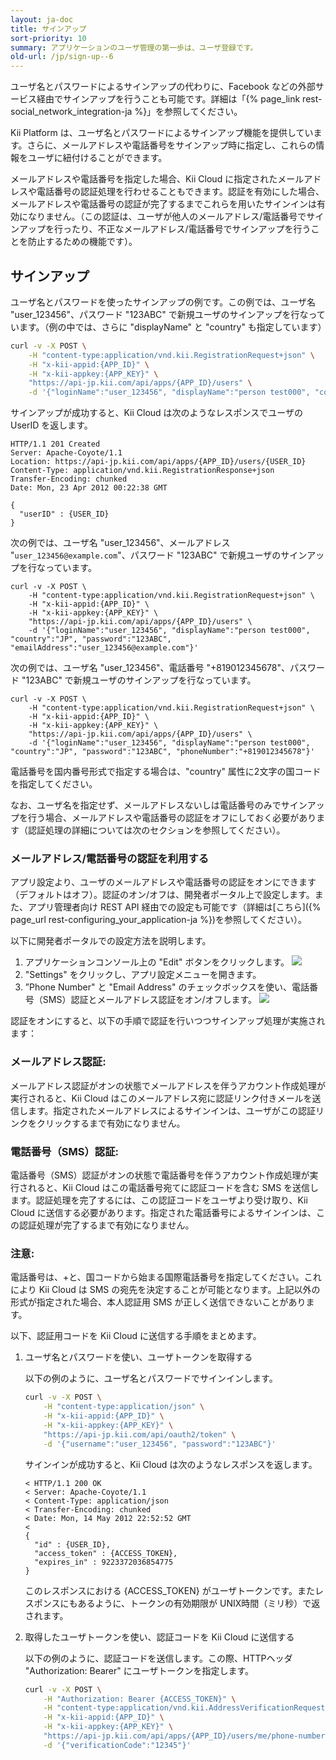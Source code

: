```yaml
---
layout: ja-doc
title: サインアップ
sort-priority: 10
summary: アプリケーションのユーザ管理の第一歩は、ユーザ登録です。
old-url: /jp/sign-up--6
---
```

<p class="callout">ユーザ名とパスワードによるサインアップの代わりに、Facebook などの外部サービス経由でサインアップを行うことも可能です。詳細は「{% page_link  rest-social_network_integration-ja %}」を参照してください。</p>

Kii Platform は、ユーザ名とパスワードによるサインアップ機能を提供しています。さらに、メールアドレスや電話番号をサインアップ時に指定し、これらの情報をユーザに紐付けることができます。

メールアドレスや電話番号を指定した場合、Kii Cloud に指定されたメールアドレスや電話番号の認証処理を行わせることもできます。認証を有効にした場合、メールアドレスや電話番号の認証が完了するまでこれらを用いたサインインは有効になりません。（この認証は、ユーザが他人のメールアドレス/電話番号でサインアップを行ったり、不正なメールアドレス/電話番号でサインアップを行うことを防止するための機能です）。


## サインアップ

ユーザ名とパスワードを使ったサインアップの例です。この例では、ユーザ名 "user\_123456"、パスワード "123ABC" で新規ユーザのサインアップを行なっています。（例の中では、さらに "displayName" と "country" も指定しています）

```sh
curl -v -X POST \
    -H "content-type:application/vnd.kii.RegistrationRequest+json" \
    -H "x-kii-appid:{APP_ID}" \
    -H "x-kii-appkey:{APP_KEY}" \
    "https://api-jp.kii.com/api/apps/{APP_ID}/users" \
    -d '{"loginName":"user_123456", "displayName":"person test000", "country":"JP", "password":"123ABC"}'
```

サインアップが成功すると、Kii Cloud は次のようなレスポンスでユーザの UserID を返します。

```
HTTP/1.1 201 Created
Server: Apache-Coyote/1.1
Location: https://api-jp.kii.com/api/apps/{APP_ID}/users/{USER_ID}
Content-Type: application/vnd.kii.RegistrationResponse+json
Transfer-Encoding: chunked
Date: Mon, 23 Apr 2012 00:22:38 GMT

{
  "userID" : {USER_ID}
}
```

次の例では、ユーザ名 "user\_123456"、メールアドレス "`user_123456@example.com`"、パスワード "123ABC" で新規ユーザのサインアップを行なっています。

```
curl -v -X POST \
    -H "content-type:application/vnd.kii.RegistrationRequest+json" \
    -H "x-kii-appid:{APP_ID}" \
    -H "x-kii-appkey:{APP_KEY}" \
    "https://api-jp.kii.com/api/apps/{APP_ID}/users" \
    -d '{"loginName":"user_123456", "displayName":"person test000", "country":"JP", "password":"123ABC", "emailAddress":"user_123456@example.com"}'
```

次の例では、ユーザ名 "user\_123456"、電話番号 "+819012345678"、パスワード "123ABC" で新規ユーザのサインアップを行なっています。

```
curl -v -X POST \
    -H "content-type:application/vnd.kii.RegistrationRequest+json" \
    -H "x-kii-appid:{APP_ID}" \
    -H "x-kii-appkey:{APP_KEY}" \
    "https://api-jp.kii.com/api/apps/{APP_ID}/users" \
    -d '{"loginName":"user_123456", "displayName":"person test000", "country":"JP", "password":"123ABC", "phoneNumber":"+819012345678"}'
```

電話番号を国内番号形式で指定する場合は、"country" 属性に2文字の国コードを指定してください。

なお、ユーザ名を指定せず、メールアドレスないしは電話番号のみでサインアップを行う場合、メールアドレスや電話番号の認証をオフにしておく必要があります（認証処理の詳細については次のセクションを参照してください）。

### メールアドレス/電話番号の認証を利用する

アプリ設定より、ユーザのメールアドレスや電話番号の認証をオンにできます（デフォルトはオフ）。認証のオン/オフは、開発者ポータル上で設定します。また、アプリ管理者向け REST API 経由での設定も可能です（詳細は[こちら]({% page_url rest-configuring_your_application-ja %})を参照してください）。

以下に開発者ポータルでの設定方法を説明します。

1. アプリケーションコンソール上の "Edit" ボタンをクリックします。
    ![](01.png)
1. "Settings" をクリックし、アプリ設定メニューを開きます。
1. ”Phone Number" と "Email Address" のチェックボックスを使い、電話番号（SMS）認証とメールアドレス認証をオン/オフします。
    ![](02.png)

認証をオンにすると、以下の手順で認証を行いつつサインアップ処理が実施されます：

### メールアドレス認証:
メールアドレス認証がオンの状態でメールアドレスを伴うアカウント作成処理が実行されると、Kii Cloud はこのメールアドレス宛に認証リンク付きメールを送信します。指定されたメールアドレスによるサインインは、ユーザがこの認証リンクをクリックするまで有効になりません。

### 電話番号（SMS）認証:
電話番号（SMS）認証がオンの状態で電話番号を伴うアカウント作成処理が実行されると、Kii Cloud はこの電話番号宛てに認証コードを含む SMS を送信します。認証処理を完了するには、この認証コードをユーザより受け取り、Kii Cloud に送信する必要があります。指定された電話番号によるサインインは、この認証処理が完了するまで有効になりません。

### 注意:
電話番号は、+と、国コードから始まる国際電話番号を指定してください。これにより Kii Cloud は SMS の宛先を決定することが可能となります。上記以外の形式が指定された場合、本人認証用 SMS が正しく送信できないことがあります。

以下、認証用コードを Kii Cloud に送信する手順をまとめます。

1. ユーザ名とパスワードを使い、ユーザトークンを取得する

    以下の例のように、ユーザ名とパスワードでサインインします。

    ```sh
    curl -v -X POST \
        -H "content-type:application/json" \
        -H "x-kii-appid:{APP_ID}" \
        -H "x-kii-appkey:{APP_KEY}" \
        "https://api-jp.kii.com/api/oauth2/token" \
        -d '{"username":"user_123456", "password":"123ABC"}'
    ```

    サインインが成功すると、Kii Cloud は次のようなレスポンスを返します。

    ```
    < HTTP/1.1 200 OK
    < Server: Apache-Coyote/1.1
    < Content-Type: application/json
    < Transfer-Encoding: chunked
    < Date: Mon, 14 May 2012 22:52:52 GMT
    <
    {
      "id" : {USER_ID},
      "access_token" : {ACCESS_TOKEN},
      "expires_in" : 9223372036854775
    }
    ```

    このレスポンスにおける {ACCESS\_TOKEN} がユーザトークンです。またレスポンスにもあるように、トークンの有効期限が UNIX時間（ミリ秒）で返されます。

2. 取得したユーザトークンを使い、認証コードを Kii Cloud に送信する

    以下の例のように、認証コードを送信します。この際、HTTPヘッダ "Authorization: Bearer" にユーザトークンを指定します。

    ```sh
    curl -v -X POST \
        -H "Authorization: Bearer {ACCESS_TOKEN}" \
        -H "content-type:application/vnd.kii.AddressVerificationRequest+json" \
        -H "x-kii-appid:{APP_ID}" \
        -H "x-kii-appkey:{APP_KEY}" \
        "https://api-jp.kii.com/api/apps/{APP_ID}/users/me/phone-number/verify" \
        -d '{"verificationCode":"12345"}'
    ```
